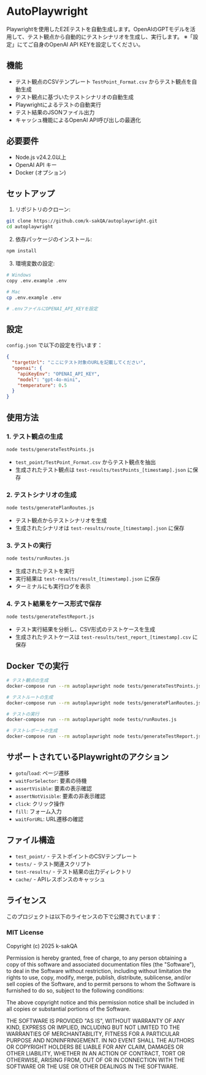 # AutoPlaywright

Playwrightを使用したE2Eテストを自動生成します。OpenAIのGPTモデルを活用して、テスト観点から自動的にテストシナリオを生成し、実行します。 ※「設定」にてご自身のOpenAI API KEYを設定してください。

## 機能

- テスト観点のCSVテンプレート ```TestPoint_Format.csv``` からテスト観点を自動生成
- テスト観点に基づいたテストシナリオの自動生成
- Playwrightによるテストの自動実行
- テスト結果のJSONファイル出力
- キャッシュ機能によるOpenAI API呼び出しの最適化

## 必要要件

- Node.js v24.2.0以上
- OpenAI API キー
- Docker (オプション)

## セットアップ

1. リポジトリのクローン:
```sh
git clone https://github.com/k-sakQA/autoplaywright.git
cd autoplaywright
```

2. 依存パッケージのインストール:
```sh
npm install
```

3. 環境変数の設定:
```sh
# Windows
copy .env.example .env

# Mac
cp .env.example .env

# .envファイルにOPENAI_API_KEYを設定
```

## 設定

`config.json` で以下の設定を行います：

```json
{
  "targetUrl": "ここにテスト対象のURLを記載してください",
  "openai": {
    "apiKeyEnv": "OPENAI_API_KEY",
    "model": "gpt-4o-mini",
    "temperature": 0.5
  }
}
```

## 使用方法

### 1. テスト観点の生成

```bash
node tests/generateTestPoints.js
```

- `test_point/TestPoint_Format.csv` からテスト観点を抽出
- 生成されたテスト観点は `test-results/testPoints_[timestamp].json` に保存

### 2. テストシナリオの生成

```bash
node tests/generatePlanRoutes.js
```

- テスト観点からテストシナリオを生成
- 生成されたシナリオは `test-results/route_[timestamp].json` に保存

### 3. テストの実行

```bash
node tests/runRoutes.js
```

- 生成されたテストを実行
- 実行結果は `test-results/result_[timestamp].json` に保存
- ターミナルにも実行ログを表示

### 4. テスト結果をケース形式で保存

```bash
node tests/generateTestReport.js
```

- テスト実行結果を分析し、CSV形式のテストケースを生成
- 生成されたテストケースは `test-results/test_report_[timestamp].csv` に保存

## Docker での実行

```bash
# テスト観点の生成
docker-compose run --rm autoplaywright node tests/generateTestPoints.js

# テストルートの生成
docker-compose run --rm autoplaywright node tests/generatePlanRoutes.js

# テストの実行
docker-compose run --rm autoplaywright node tests/runRoutes.js

# テストレポートの生成
docker-compose run --rm autoplaywright node tests/generateTestReport.js
```

## サポートされているPlaywrightのアクション

- `goto`/`load`: ページ遷移
- `waitForSelector`: 要素の待機
- `assertVisible`: 要素の表示確認
- `assertNotVisible`: 要素の非表示確認
- `click`: クリック操作
- `fill`: フォーム入力
- `waitForURL`: URL遷移の確認

## ファイル構造

- `test_point/` - テストポイントのCSVテンプレート
- `tests/` - テスト関連スクリプト
- `test-results/` - テスト結果の出力ディレクトリ
- `cache/` - APIレスポンスのキャッシュ

## ライセンス

このプロジェクトは以下のライセンスの下で公開されています：

### MIT License

Copyright (c) 2025 k-sakQA

Permission is hereby granted, free of charge, to any person obtaining a copy
of this software and associated documentation files (the "Software"), to deal
in the Software without restriction, including without limitation the rights
to use, copy, modify, merge, publish, distribute, sublicense, and/or sell
copies of the Software, and to permit persons to whom the Software is
furnished to do so, subject to the following conditions:

The above copyright notice and this permission notice shall be included in all
copies or substantial portions of the Software.

THE SOFTWARE IS PROVIDED "AS IS", WITHOUT WARRANTY OF ANY KIND, EXPRESS OR
IMPLIED, INCLUDING BUT NOT LIMITED TO THE WARRANTIES OF MERCHANTABILITY,
FITNESS FOR A PARTICULAR PURPOSE AND NONINFRINGEMENT. IN NO EVENT SHALL THE
AUTHORS OR COPYRIGHT HOLDERS BE LIABLE FOR ANY CLAIM, DAMAGES OR OTHER
LIABILITY, WHETHER IN AN ACTION OF CONTRACT, TORT OR OTHERWISE, ARISING FROM,
OUT OF OR IN CONNECTION WITH THE SOFTWARE OR THE USE OR OTHER DEALINGS IN THE
SOFTWARE.
